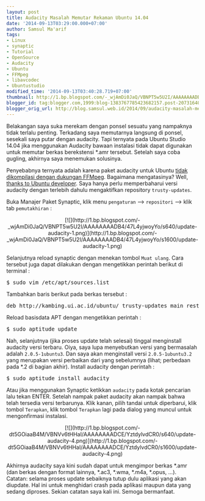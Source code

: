 ```yaml
---
layout: post
title: Audacity Masalah Memutar Rekaman Ubuntu 14.04
date: '2014-09-13T03:29:00.000+07:00'
author: Samsul Ma'arif
tags:
- Linux
- synaptic
- Tutorial
- OpenSource
- Audacity
- Ubuntu
- FFMpeg
- libavcodec
- Ubuntustudio
modified_time: '2014-09-13T03:40:28.719+07:00'
thumbnail: http://1.bp.blogspot.com/-_wjAmDi0JaQ/VBNPT5w5U2I/AAAAAAAADB4/47L4yjwoyYo/s72-c/update-audacity-1.png
blogger_id: tag:blogger.com,1999:blog-1383767785423682157.post-2073164080935745295
blogger_orig_url: http://blog.samsul.web.id/2014/09/audacity-masalah-memutar-rekaman-ubuntu.html
---
```


Belakangan saya suka merekam dengan ponsel sesuatu yang nampaknya tidak terlalu penting. Terkadang saya memutarnya langsung di ponsel, sesekali saya putar dengan audacity. Tapi ternyata pada Ubuntu Studio 14.04 jika menggunakan Audacity bawaan instalasi tidak dapat digunakan untuk memutar berkas berekstensi *.amr tersebut. Setelah saya coba gugling, akhirnya saya menemukan solusinya.  

Penyebabnya ternyata adalah karena paket audacity untuk Ubuntu [tidak dikompilasi dengan dukungan FFMpeg](http://ubuntuforums.org/showthread.php?t=2218803). Bagaimana mengatasinya? Well, [thanks to Ubuntu developer](https://bugs.launchpad.net/ubuntu/+source/audacity/+bug/1076928). Saya hanya perlu memperbaharui versi audacity dengan terlebih dahulu mengaktifkan repository `trusty-updates`.  

Buka Manajer Paket Synaptic, klik menu `pengaturan` --> `repositori` --> klik tab `pemutakhiran` :  

<div class="separator" style="clear: both; text-align: center;">[![](http://1.bp.blogspot.com/-_wjAmDi0JaQ/VBNPT5w5U2I/AAAAAAAADB4/47L4yjwoyYo/s640/update-audacity-1.png)](http://1.bp.blogspot.com/-_wjAmDi0JaQ/VBNPT5w5U2I/AAAAAAAADB4/47L4yjwoyYo/s1600/update-audacity-1.png)</div>

Selanjutnya reload synaptic dengan menekan tombol `Muat ulang`. Cara tersebut juga dapat dilakukan dengan mengetikkan perintah berikut di terminal :  

<pre>$ sudo vim /etc/apt/sources.list</pre>

Tambahkan baris berikut pada berkas tersebut :  

<pre>deb http://kambing.ui.ac.id/ubuntu/ trusty-updates main restricted universe multiverse</pre>

Reload basisdata APT dengan mengetikkan perintah :

<pre>$ sudo aptitude update</pre>

Nah, selanjutnya (jika proses update telah selesai) tinggal menginstall audacity versi terbaru. Oiya, saya lupa menyebutkan versi yang bermasalah adalah `2.0.5-1ubuntu3`. Dan saya akan menginstall versi `2.0.5-1ubuntu3.2` yang merupakan versi perbaikan dari yang sebelumnya (lihat; perbedaan pada *.2 di bagian akhir). Install audacity dengan perintah :

<pre>$ sudo aptitude install audacity</pre>

Atau jika menggunakan Synaptic ketikkan `audacity` pada kotak pencarian lalu tekan ENTER. Setelah nampak paket audacity akan nampak bahwa telah tersedia versi terbarunya. Klik kanan, pilih tandai untuk diperbarui, klik tombol `Terapkan`, klik tombol `Terapkan` lagi pada dialog yang muncul untuk mengonfirmasi instalasi.  

<div class="separator" style="clear: both; text-align: center;">[![](http://1.bp.blogspot.com/-dt5GOiaaB4M/VBNVv6tHHaI/AAAAAAAADCE/YztdylvdCR0/s640/update-audacity-4.png)](http://1.bp.blogspot.com/-dt5GOiaaB4M/VBNVv6tHHaI/AAAAAAAADCE/YztdylvdCR0/s1600/update-audacity-4.png)</div>

Akhirnya audacity saya kini sudah dapat untuk mengimpor berkas *.amr (dan berkas dengan format lainnya, *.ac3, *.wma, *.m4a, *.opus, ...). Catatan: selama proses update sebaiknya tutup dulu aplikasi yang akan diupdate. Hal ini untuk menghidari crash pada aplikasi maupun data yang sedang diproses. Sekian catatan saya kali ini. Semoga bermanfaat.
